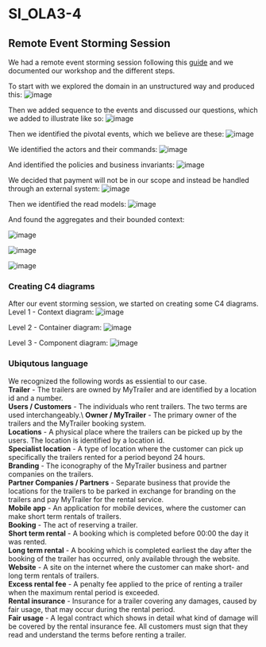 # SI_OLA3-4

## Remote Event Storming Session
We had a remote event storming session following this [guide](https://ddd-practitioners.com/2023/03/20/remote-eventstorming-workshop/) and we documented our workshop and the different steps. 

To start with we explored the domain in an unstructured way and produced this:
![image](https://github.com/user-attachments/assets/f736a8b6-503c-4ac7-9457-590575d91751)

Then we added sequence to the events and discussed our questions, which we added to illustrate like so:
![image](https://github.com/user-attachments/assets/fddd0899-dd5d-41ab-9664-40274dd0ac14)

Then we identified the pivotal events, which we believe are these:
![image](https://github.com/user-attachments/assets/f7823259-db7b-4c1c-a924-9ad0eea25e88)

We identified the actors and their commands:
![image](https://github.com/user-attachments/assets/10399b42-e843-425a-851c-e6a3e533c1ce)

And identified the policies and business invariants:
![image](https://github.com/user-attachments/assets/69f13cd5-2764-4723-8b67-1eed9cbfaa0a)

We decided that payment will not be in our scope and instead be handled through an external system: 
![image](https://github.com/user-attachments/assets/9e43de83-2b7d-4610-ba26-983f9ea51868)

Then we identified the read models:
![image](https://github.com/user-attachments/assets/2489642b-1929-4de9-b484-56bbff39b8e3)

And found the aggregates and their bounded context:

![image](https://github.com/user-attachments/assets/dce973db-572d-4ad0-ae11-05e2c75178a7)

![image](https://github.com/user-attachments/assets/46c71264-a652-4940-b524-5e4fc712a4a1)

![image](https://github.com/user-attachments/assets/57589e83-a266-4d82-9917-909ca5b9c340)


### Creating C4 diagrams
After our event storming session, we started on creating some C4 diagrams.
Level 1 - Context diagram:
![image](https://github.com/user-attachments/assets/252a9270-03f6-4ee4-a24f-952fdd829ed5)

Level 2 - Container diagram:
![image](https://github.com/user-attachments/assets/6000fea5-aa2e-4e6c-bf32-21bcc44e8787)

Level 3 - Component diagram:
![image](https://github.com/user-attachments/assets/fb084b6a-4bf0-40a0-aa7a-fe9630e36017)

### Ubiqutous language
We recognized the following words as essiential to our case.\
**Trailer** - The trailers are owned by MyTrailer and are identified by a location id and a number.\
**Users / Customers** - The individuals who rent trailers. The two terms are used interchangeably.\ 
**Owner / MyTrailer** - The primary owner of the trailers and the MyTrailer booking system.\
**Locations** - A physical place where the trailers can be picked up by the users. The location is identified by a location id.\
**Specialist location** - A type of location where the customer can pick up specifically the trailers rented for a period beyond 24 hours.\
**Branding** - The iconography of the MyTrailer business and partner companies on the trailers.\
**Partner Companies / Partners** - Separate business that provide the locations for the trailers to be parked in exchange for branding on the trailers and pay MyTrailer for the rental service.\
**Mobile app** - An application for mobile devices, where the customer can make short term rentals of trailers.\
**Booking** - The act of reserving a trailer.\
**Short term rental** - A booking which is completed before 00:00 the day it was rented.\
**Long term rental** - A booking which is completed earliest the day after the booking of the trailer has occurred, only available through the website.\
**Website** - A site on the internet where the customer can make short- and long term rentals of trailers.\
**Excess rental fee** - A penalty fee applied to the price of renting a trailer when the maximum rental period is exceeded.\
**Rental insurance** - Insurance for a trailer covering any damages, caused by fair usage, that may occur during the rental period.\
**Fair usage** -  A legal contract which shows in detail what kind of damage will be covered by the rental insurance fee. All customers must sign that they read and understand the terms before renting a trailer.










